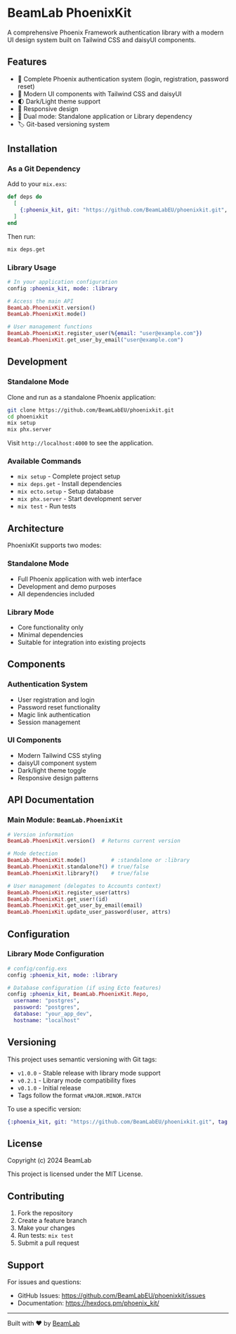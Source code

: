 # BeamLab PhoenixKit

A comprehensive Phoenix Framework authentication library with a modern UI design system built on Tailwind CSS and daisyUI components.

## Features

- 🔐 Complete Phoenix authentication system (login, registration, password reset)
- 🎨 Modern UI components with Tailwind CSS and daisyUI
- 🌓 Dark/Light theme support
- 📱 Responsive design
- 🔧 Dual mode: Standalone application or Library dependency
- 🏷️ Git-based versioning system

## Installation

### As a Git Dependency

Add to your `mix.exs`:

```elixir
def deps do
  [
    {:phoenix_kit, git: "https://github.com/BeamLabEU/phoenixkit.git", tag: "v1.0.0"}
  ]
end
```

Then run:

```bash
mix deps.get
```

### Library Usage

```elixir
# In your application configuration
config :phoenix_kit, mode: :library

# Access the main API
BeamLab.PhoenixKit.version()
BeamLab.PhoenixKit.mode()

# User management functions
BeamLab.PhoenixKit.register_user(%{email: "user@example.com"})
BeamLab.PhoenixKit.get_user_by_email("user@example.com")
```

## Development

### Standalone Mode

Clone and run as a standalone Phoenix application:

```bash
git clone https://github.com/BeamLabEU/phoenixkit.git
cd phoenixkit
mix setup
mix phx.server
```

Visit `http://localhost:4000` to see the application.

### Available Commands

- `mix setup` - Complete project setup
- `mix deps.get` - Install dependencies
- `mix ecto.setup` - Setup database
- `mix phx.server` - Start development server
- `mix test` - Run tests

## Architecture

PhoenixKit supports two modes:

### Standalone Mode
- Full Phoenix application with web interface
- Development and demo purposes
- All dependencies included

### Library Mode  
- Core functionality only
- Minimal dependencies
- Suitable for integration into existing projects

## Components

### Authentication System
- User registration and login
- Password reset functionality
- Magic link authentication
- Session management

### UI Components
- Modern Tailwind CSS styling
- daisyUI component system
- Dark/light theme toggle
- Responsive design patterns

## API Documentation

### Main Module: `BeamLab.PhoenixKit`

```elixir
# Version information
BeamLab.PhoenixKit.version()  # Returns current version

# Mode detection
BeamLab.PhoenixKit.mode()        # :standalone or :library
BeamLab.PhoenixKit.standalone?() # true/false
BeamLab.PhoenixKit.library?()    # true/false

# User management (delegates to Accounts context)
BeamLab.PhoenixKit.register_user(attrs)
BeamLab.PhoenixKit.get_user!(id)
BeamLab.PhoenixKit.get_user_by_email(email)
BeamLab.PhoenixKit.update_user_password(user, attrs)
```

## Configuration

### Library Mode Configuration

```elixir
# config/config.exs
config :phoenix_kit, mode: :library

# Database configuration (if using Ecto features)
config :phoenix_kit, BeamLab.PhoenixKit.Repo,
  username: "postgres",
  password: "postgres",
  database: "your_app_dev",
  hostname: "localhost"
```

## Versioning

This project uses semantic versioning with Git tags:

- `v1.0.0` - Stable release with library mode support
- `v0.2.1` - Library mode compatibility fixes
- `v0.1.0` - Initial release
- Tags follow the format `vMAJOR.MINOR.PATCH`

To use a specific version:

```elixir
{:phoenix_kit, git: "https://github.com/BeamLabEU/phoenixkit.git", tag: "v1.0.0"}
```

## License

Copyright (c) 2024 BeamLab

This project is licensed under the MIT License.

## Contributing

1. Fork the repository
2. Create a feature branch
3. Make your changes
4. Run tests: `mix test`
5. Submit a pull request

## Support

For issues and questions:
- GitHub Issues: https://github.com/BeamLabEU/phoenixkit/issues
- Documentation: https://hexdocs.pm/phoenix_kit/

---

Built with ❤️ by [BeamLab](https://github.com/BeamLabEU)
